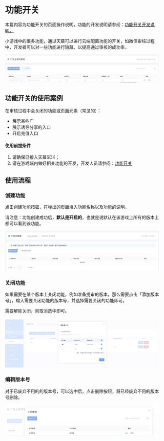 # 功能开关

本篇内容为功能开关的页面操作说明，功能的开发说明请参阅：[功能开关开发说明。](../../dev-guide/function-switch.md)

小游戏中的很多功能，通过天幕可以进行云端配置功能的开关，如微信审核过程中，开发者可以对一些功能进行隐藏，以提高通过审核的成功率。

![&#x529F;&#x80FD;&#x5F00;&#x5173;&#x914D;&#x7F6E;&#x9875;&#x9762;](../../.gitbook/assets/image%20%28130%29.png)

## **功能开关的使用案例**

在审核过程中会关闭的功能或页面元素（常见的）：

* 展示某些广
* 展示诱导分享的入口
* 开启充值入口

#### **使用前提条件**

1. 请确保已接入天幕SDK；
2. 请在游戏端内做好相关功能的开发，开发人员请参阅：[功能开关](../../dev-guide/function-switch.md)

## **使用流程**

### 创建功能

点击创建功能按钮，在弹出的页面填入功能名称以及功能的说明。

请注意：功能创建成功后，**默认是开启的**，也就是说默认在该游戏上所有的版本上都可以看到该功能。

![&#x521B;&#x5EFA;&#x529F;&#x80FD;&#x9879;](../../.gitbook/assets/image%20%2857%29.png)

### 关闭功能

如果需要在某个版本上关闭功能，例如准备提审的版本，那么需要点击「添加版本号」，输入需要关闭功能的版本号，并选择需要关闭的功能即可。

需要解除关闭，则取消选中即可。

![&#x5173;&#x95ED;&#x529F;&#x80FD;](../../.gitbook/assets/image%20%2827%29.png)

### 编辑版本号

对于已废弃不用的的版本号，可以选中后，点击删除按钮，将已经废弃不用的版本号删除。

![](../../.gitbook/assets/image%20%28133%29.png)



